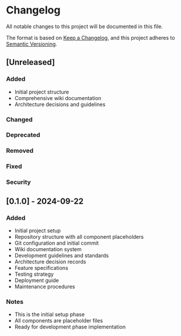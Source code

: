 # Changelog

All notable changes to this project will be documented in this file.

The format is based on [Keep a Changelog](https://keepachangelog.com/en/1.0.0/),
and this project adheres to [Semantic Versioning](https://semver.org/spec/v2.0.0.html).

## [Unreleased]

### Added
- Initial project structure
- Comprehensive wiki documentation
- Architecture decisions and guidelines

### Changed

### Deprecated

### Removed

### Fixed

### Security

## [0.1.0] - 2024-09-22

### Added
- Initial project setup
- Repository structure with all component placeholders
- Git configuration and initial commit
- Wiki documentation system
- Development guidelines and standards
- Architecture decision records
- Feature specifications
- Testing strategy
- Deployment guide
- Maintenance procedures

### Notes
- This is the initial setup phase
- All components are placeholder files
- Ready for development phase implementation